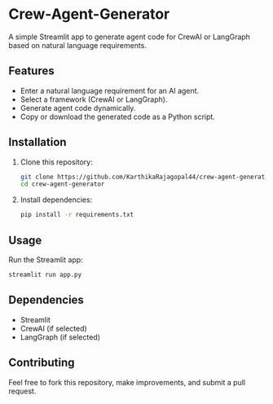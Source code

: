 # Crew-Agent-Generator

A simple Streamlit app to generate agent code for CrewAI or LangGraph based on natural language requirements.

## Features
- Enter a natural language requirement for an AI agent.
- Select a framework (CrewAI or LangGraph).
- Generate agent code dynamically.
- Copy or download the generated code as a Python script.

## Installation

1. Clone this repository:
   ```bash
   git clone https://github.com/KarthikaRajagopal44/crew-agent-generator.git
   cd crew-agent-generator
   ```

2. Install dependencies:
   ```bash
   pip install -r requirements.txt
   ```

## Usage

Run the Streamlit app:
```bash
streamlit run app.py
```

## Dependencies
- Streamlit
- CrewAI (if selected)
- LangGraph (if selected)

## Contributing
Feel free to fork this repository, make improvements, and submit a pull request.
